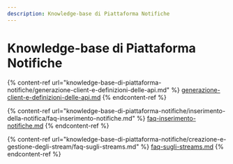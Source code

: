 ```yaml
---
description: Knowledge-base di Piattaforma Notifiche
---
```


# Knowledge-base di Piattaforma Notifiche

{% content-ref url="knowledge-base-di-piattaforma-notifiche/generazione-client-e-definizioni-delle-api.md" %}
[generazione-client-e-definizioni-delle-api.md](knowledge-base-di-piattaforma-notifiche/generazione-client-e-definizioni-delle-api.md)
{% endcontent-ref %}

{% content-ref url="knowledge-base-di-piattaforma-notifiche/inserimento-della-notifica/faq-inserimento-notifiche.md" %}
[faq-inserimento-notifiche.md](knowledge-base-di-piattaforma-notifiche/inserimento-della-notifica/faq-inserimento-notifiche.md)
{% endcontent-ref %}

{% content-ref url="knowledge-base-di-piattaforma-notifiche/creazione-e-gestione-degli-stream/faq-sugli-streams.md" %}
[faq-sugli-streams.md](knowledge-base-di-piattaforma-notifiche/creazione-e-gestione-degli-stream/faq-sugli-streams.md)
{% endcontent-ref %}

